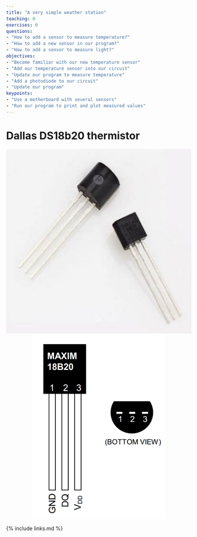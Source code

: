 ```yaml
---
title: "A very simple weather station"
teaching: 0
exercises: 0
questions:
- "How to add a sensor to measure temperature?"
- "How to add a new sensor in our program?"
- "How to add a sensor to measure light?"
objectives:
- "Become familiar with our new temperature sensor"
- "Add our temperature sensor into our circuit"
- "Update our program to measure temperature"
- "Add a photodiode to our circuit"
- "Update our program"
keypoints:
- "Use a motherboard with several sensors"
- "Run our program to print and plot measured values"
---
```



# Dallas DS18b20 thermistor

<p align="center">
<img src="../fig/DS18b20.png"
     alt="DS18b20"
          height="500" />
<img src="../fig/DS18b20_schema.png"
     alt="DS18b20"
          height="500" />
</p>
</p>

{% include links.md %}
